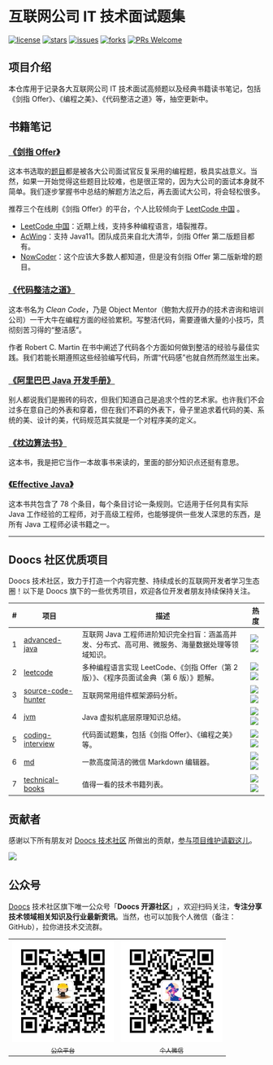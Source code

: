 # 互联网公司 IT 技术面试题集

[![license](https://badgen.net/github/license/doocs/leetcode?color=green)](https://github.com/doocs/coding-interview/blob/main/LICENSE)
[![stars](https://badgen.net/github/stars/doocs/coding-interview)](https://github.com/doocs/coding-interview/stargazers)
[![issues](https://badgen.net/github/open-issues/doocs/coding-interview)](https://github.com/doocs/coding-interview/issues)
[![forks](https://img.shields.io/github/forks/doocs/coding-interview.svg)](https://github.com/doocs/coding-interview/network/members)
[![PRs Welcome](https://badgen.net/badge/PRs/welcome/green)](http://makeapullrequest.com)

## 项目介绍

本仓库用于记录各大互联网公司 IT 技术面试高频题以及经典书籍读书笔记，包括《剑指 Offer》、《编程之美》、《代码整洁之道》等，抽空更新中。

## 书籍笔记

### [《剑指 Offer》](/docs/coding-interview.md)

这本书选取的[题目](/docs/coding-interview.md)都是被各大公司面试官反复采用的编程题，极具实战意义。当然，如果一开始觉得这些题目比较难，也是很正常的，因为大公司的面试本身就不简单。我们逐步掌握书中总结的解题方法之后，再去面试大公司，将会轻松很多。

推荐三个在线刷《剑指 Offer》的平台，个人比较倾向于 [LeetCode 中国](https://leetcode.cn/problemset/lcof/) 。

- [LeetCode 中国](https://leetcode.cn/problemset/lcof/)：近期上线，支持多种编程语言，墙裂推荐。
- [AcWing](https://www.acwing.com/problem/)：支持 Java11。团队成员来自北大清华，剑指 Offer 第二版题目都有。
- [NowCoder](https://www.nowcoder.com/ta/coding-interviews)：这个应该大多数人都知道，但是没有剑指 Offer 第二版新增的题目。

### [《代码整洁之道》](/docs/clean-code.md)

这本书名为 _Clean Code_，乃是 Object Mentor（鲍勃大叔开办的技术咨询和培训公司）一干大牛在编程方面的经验累积。写整洁代码，需要遵循大量的小技巧，贯彻刻苦习得的“整洁感”。

作者 Robert C. Martin 在书中阐述了代码各个方面如何做到整洁的经验与最佳实践。我们若能长期遵照这些经验编写代码，所谓“代码感”也就自然而然滋生出来。

### [《阿里巴巴 Java 开发手册》](/docs/effective-coding.md)

别人都说我们是搬砖的码农，但我们知道自己是追求个性的艺术家。也许我们不会过多在意自己的外表和穿着，但在我们不羁的外表下，骨子里追求着代码的美、系统的美、设计的美，代码规范其实就是一个对程序美的定义。

### [《枕边算法书》](/docs/algorithm-stories.md)

这本书，我是把它当作一本故事书来读的，里面的部分知识点还挺有意思。

### [《Effective Java》](/docs/effective-java.md)

这本书共包含了 78 个条目，每个条目讨论一条规则。它适用于任何具有实际 Java 工作经验的工程师，对于高级工程师，也能够提供一些发人深思的东西，是所有 Java 工程师必读书籍之一。

---

## Doocs 社区优质项目

Doocs 技术社区，致力于打造一个内容完整、持续成长的互联网开发者学习生态圈！以下是 Doocs 旗下的一些优秀项目，欢迎各位开发者朋友持续保持关注。

| #   | 项目                                                              | 描述                                                                                             | 热度                                                                                                                            |
| --- | ----------------------------------------------------------------- | ------------------------------------------------------------------------------------------------ | ------------------------------------------------------------------------------------------------------------------------------- |
| 1   | [advanced-java](https://github.com/doocs/advanced-java)           | 互联网 Java 工程师进阶知识完全扫盲：涵盖高并发、分布式、高可用、微服务、海量数据处理等领域知识。 | ![](https://badgen.net/github/stars/doocs/advanced-java) <br>![](https://badgen.net/github/forks/doocs/advanced-java)           |
| 2   | [leetcode](https://github.com/doocs/leetcode)                     | 多种编程语言实现 LeetCode、《剑指 Offer（第 2 版）》、《程序员面试金典（第 6 版）》题解。        | ![](https://badgen.net/github/stars/doocs/leetcode) <br>![](https://badgen.net/github/forks/doocs/leetcode)                     |
| 3   | [source-code-hunter](https://github.com/doocs/source-code-hunter) | 互联网常用组件框架源码分析。                                                                     | ![](https://badgen.net/github/stars/doocs/source-code-hunter) <br>![](https://badgen.net/github/forks/doocs/source-code-hunter) |
| 4   | [jvm](https://github.com/doocs/jvm)                               | Java 虚拟机底层原理知识总结。                                                                    | ![](https://badgen.net/github/stars/doocs/jvm) <br>![](https://badgen.net/github/forks/doocs/jvm)                               |
| 5   | [coding-interview](https://github.com/doocs/coding-interview)     | 代码面试题集，包括《剑指 Offer》、《编程之美》等。                                               | ![](https://badgen.net/github/stars/doocs/coding-interview) <br>![](https://badgen.net/github/forks/doocs/coding-interview)     |
| 6   | [md](https://github.com/doocs/md)                                 | 一款高度简洁的微信 Markdown 编辑器。                                                             | ![](https://badgen.net/github/stars/doocs/md) <br>![](https://badgen.net/github/forks/doocs/md)                                 |
| 7   | [technical-books](https://github.com/doocs/technical-books)       | 值得一看的技术书籍列表。                                                                         | ![](https://badgen.net/github/stars/doocs/technical-books) <br>![](https://badgen.net/github/forks/doocs/technical-books)       |

## 贡献者

感谢以下所有朋友对 [Doocs 技术社区](https://github.com/doocs) 所做出的贡献，[参与项目维护请戳这儿](https://doocs.github.io/#/?id=how-to-join)。

<!-- ALL-CONTRIBUTORS-LIST: START - Do not remove or modify this section -->

<a href="https://opencollective.com/doocs/contributors.svg?width=890&button=true"><img src="https://opencollective.com/doocs/contributors.svg?width=890&button=false" /></a>

<!-- ALL-CONTRIBUTORS-LIST: END -->

## 公众号

[Doocs](https://github.com/doocs) 技术社区旗下唯一公众号「**Doocs 开源社区**」​，欢迎扫码关注，**专注分享技术领域相关知识及行业最新资讯**。当然，也可以加我个人微信（备注：GitHub），拉你进技术交流群。

<table>
  <tr>
    <td align="center" style="width: 200px;">
      <a href="https://github.com/doocs">
        <img src="./images/qrcode-for-doocs.jpg" style="width: 400px;"><br>
        <sub>公众平台</sub>
      </a><br>
    </td>
    <td align="center" style="width: 200px;">
      <a href="https://github.com/yanglbme">
        <img src="./images/qrcode-for-yanglbme.jpg" style="width: 400px;"><br>
        <sub>个人微信</sub>
      </a><br>
    </td>
  </tr>
</table>
